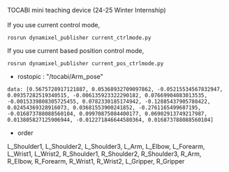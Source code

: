 TOCABI mini teaching device (24-25 Winter Internship)
<br/></br>
If you use current control mode, 
```shell
rosrun dynamixel_publisher current_ctrlmode.py
```
If you use current based position control mode,
```shell
rosrun dynamixel_publisher current_pos_ctrlmode.py
```
* rostopic : "/tocabi/Arm_pose"
```
data: [0.5675728917121887, 0.05368932709097862, -0.05215534567832947, 0.09357282519340515, -0.006135923322290182, 0.07669904083013535, -0.0015339808305725455, 0.0782330185174942, -0.12885437905788422, 0.02454369328916073, 0.03681553900241852, -0.2761165499687195, -0.016873788088560104, 0.09970875084400177, 0.06902913749217987, 0.013805827125906944, -0.012271846644580364, 0.016873788088560104]
```
* order


L_Shoulder1, L_Shoulder2, L_Shoulder3, L_Arm, L_Elbow, L_Forearm, L_Wrist1, L_Wrist2,
R_Shoulder1, R_Shoulder2, R_Shoulder3, R_Arm, R_Elbow, R_Forearm, R_Wrist1, R_Wrist2,
L_Gripper, R_Gripper
